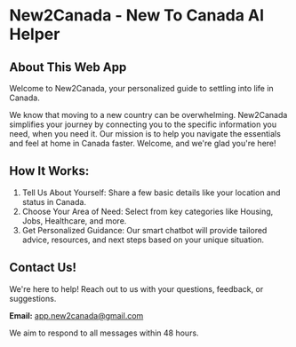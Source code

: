 # New2Canada - New To Canada AI Helper

## About This Web App
Welcome to New2Canada, your personalized guide to settling into life in Canada.

We know that moving to a new country can be overwhelming. New2Canada simplifies your journey by connecting you to the specific information you need, when you need it. Our mission is to help you navigate the essentials and feel at home in Canada faster. Welcome, and we're glad you're here!

## How It Works:

1. Tell Us About Yourself: Share a few basic details like your location and status in Canada.
2. Choose Your Area of Need: Select from key categories like Housing, Jobs, Healthcare, and more.
3. Get Personalized Guidance: Our smart chatbot will provide tailored advice, resources, and next steps based on your unique situation.

## Contact Us!
We're here to help! Reach out to us with your questions, feedback, or suggestions.

**Email:** app.new2canada@gmail.com

We aim to respond to all messages within 48 hours.
